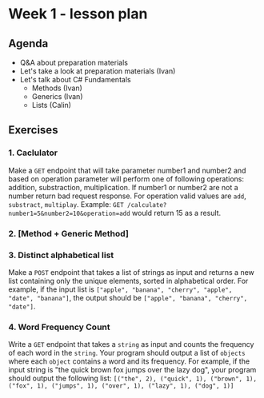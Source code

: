 # Week 1 - lesson plan

## Agenda

- Q&A about preparation materials
- Let's take a look at preparation materials (Ivan)
- Let's talk about C# Fundamentals
  - Methods (Ivan)
  - Generics (Ivan)
  - Lists (Calin)

## Exercises

### 1. Caclulator
Make a `GET` endpoint that will take parameter number1 and number2 and based on operation parameter will perform one of following operations: addition, substraction, multiplication. If number1 or number2 are not a number return bad request response. For operation valid values are `add`, `substract`, `multiplay`. 
Example: `GET /calculate?number1=5&number2=10&operation=add` would return 15 as a result.

### 2. [Method + Generic Method]

### 3. Distinct alphabetical list
Make a `POST` endpoint that takes a list of strings as input and returns a new list containing only the unique elements, sorted in alphabetical order. For example, if the input list is `["apple", "banana", "cherry", "apple", "date", "banana"]`, the output should be `["apple", "banana", "cherry", "date"]`.

### 4. Word Frequency Count
Write a `GET` endpoint that takes a `string` as input and counts the frequency of each word in the `string`. 
Your program should output a list of `objects` where each `object` contains a word and its frequency. 
For example, if the input string is "the quick brown fox jumps over the lazy dog", your program should output the following list:
`[("the", 2), ("quick", 1), ("brown", 1), ("fox", 1), ("jumps", 1), ("over", 1), ("lazy", 1), ("dog", 1)]`
